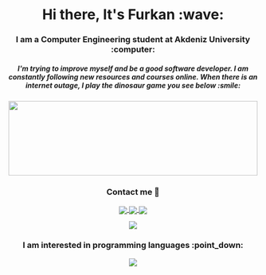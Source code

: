 <h1 align="center"> Hi there, It's Furkan :wave: </h1>

<h3 align="center"> I am a Computer Engineering student at Akdeniz University :computer: </h3>

<h5 align="center"> I'm trying to improve myself and be a good software developer. I am constantly following new resources and courses online. When there is an internet outage, I play the dinosaur game you see below :smile: </h5>
<p align="center"> 
  <img src="https://hackster.imgix.net/uploads/attachments/1097058/Dino_non-birthday_version-1.gif?auto=compress&gifq=35&w=680&h=510&fit=max" width="500" height="150" />
</p>

<h3 align="center"> Contact me 💬 </h3>

<p align="center">
<a href= "mailto:furkancantavukcu98@gmail.com">
<img align="center"  src="https://img.icons8.com/color/48/undefined/gmail-new.png" /> 
</a>
<a href= "https://www.instagram.com/furkancan.t/">
<img align="center"  src="https://img.icons8.com/fluency/48/undefined/instagram-new.png" /> 
</a>
<a href= "https://www.linkedin.com/in/furkancant/">
<img align="center" src="https://img.icons8.com/color/48/undefined/linkedin-circled--v1.png" /> 
</a>
</p>

<p align="center">
<img src="https://komarev.com/ghpvc/?username=furkan-can&label=Profile Views&color=grey" />
</p>

<h3 align="center"> I am interested in programming languages :point_down:  </h3>

<p align="center">
<img src="https://github-readme-stats.vercel.app/api/top-langs/?username=furkan-can&layout=compact" />
</p>

<!--
**furkan-can/furkan-can** is a ✨ _special_ ✨ repository because its `README.md` (this file) appears on your GitHub profile.

Here are some ideas to get you started:

- 🔭 I’m currently working on ...
- 🌱 I’m currently learning ...
- 👯 I’m looking to collaborate on ...
- 🤔 I’m looking for help with ...
- 💬 Ask me about ...
- 📫 How to reach me: ...
- 😄 Pronouns: ...
- ⚡ Fun fact: ...
-->
